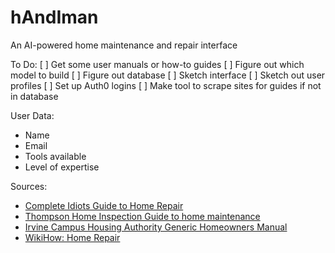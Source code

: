 # hAndIman
An AI-powered home maintenance and repair interface


To Do:
[ ] Get some user manuals or how-to guides
[ ] Figure out which model to build
[ ] Figure out database
[ ] Sketch interface
[ ] Sketch out user profiles
[ ] Set up Auth0 logins
[ ] Make tool to scrape sites for guides if not in database


User Data:
 - Name
 - Email
 - Tools available
 - Level of expertise


 Sources:
  - [Complete Idiots Guide to Home Repair](https://www.landlordleaseforms.com/forms/landlord-ebooks/the-complete-idiots-guide-to-simple-home-repair.pdf)
  - [Thompson Home Inspection Guide to home maintenance](https://thompsonhomeinspection.com/wp-content/uploads/2013/11/Guide_to_Home_Maintenance1.pdf)
  - [Irvine Campus Housing Authority Generic Homeowners Manual](https://icha.uci.edu/wp-content/uploads/2025/03/Homeowners-Maintenance-Guide-2025.pdf)
  - [WikiHow: Home Repair](https://www.wikihow.com/Category:Home-Repairs)